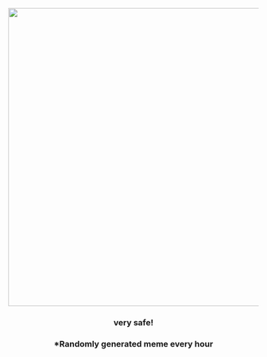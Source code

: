 <p align="center">
        <img src="https://i.redd.it/azbsnkl7q1f91.png" width="600" height="600">
        </p>
        <h3 align="center">very safe!</h3>
        <h3 align="center">*Randomly generated meme every hour</h3>
    